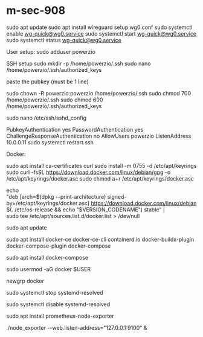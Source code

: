 # m-sec-908


sudo apt update
sudo apt install wireguard
setup wg0.conf
sudo systemctl enable wg-quick@wg0.service
sudo systemctl start wg-quick@wg0.service
sudo systemctl status wg-quick@wg0.service


User setup:
sudo adduser powerzio

SSH setup
sudo mkdir -p /home/powerzio/.ssh
sudo nano /home/powerzio/.ssh/authorized_keys

paste the pubkey (must be 1 line)

sudo chown -R powerzio:powerzio /home/powerzio/.ssh
sudo chmod 700 /home/powerzio/.ssh
sudo chmod 600 /home/powerzio/.ssh/authorized_keys

sudo nano /etc/ssh/sshd_config

PubkeyAuthentication yes
PasswordAuthentication yes
ChallengeResponseAuthentication no
AllowUsers powerzio
ListenAddress 10.0.0.11
sudo systemctl restart ssh


Docker:

 sudo apt install ca-certificates curl
 sudo install -m 0755 -d /etc/apt/keyrings
 sudo curl -fsSL https://download.docker.com/linux/debian/gpg -o /etc/apt/keyrings/docker.asc
 sudo chmod a+r /etc/apt/keyrings/docker.asc

 echo \
  "deb [arch=$(dpkg --print-architecture) signed-by=/etc/apt/keyrings/docker.asc] https://download.docker.com/linux/debian \
  $(. /etc/os-release && echo "$VERSION_CODENAME") stable" | \
  sudo tee /etc/apt/sources.list.d/docker.list > /dev/null

sudo apt update

 sudo apt install docker-ce docker-ce-cli containerd.io docker-buildx-plugin docker-compose-plugin docker-compose

 sudo apt install docker-compose

 sudo usermod -aG docker $USER

 newgrp docker

 sudo systemctl stop systemd-resolved

 sudo systemctl disable systemd-resolved

 sudo apt install prometheus-node-exporter

 ./node_exporter --web.listen-address="127.0.0.1:9100" &